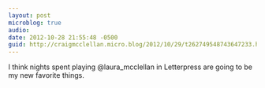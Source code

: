 ```yaml
---
layout: post
microblog: true
audio: 
date: 2012-10-28 21:55:48 -0500
guid: http://craigmcclellan.micro.blog/2012/10/29/t262749548743647233.html
---
```

I think nights spent playing @laura_mcclellan in Letterpress are going to be my new favorite things.
